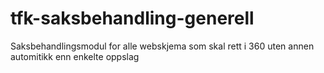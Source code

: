 # tfk-saksbehandling-generell
Saksbehandlingsmodul for alle webskjema som skal rett i 360 uten annen automitikk enn enkelte oppslag
